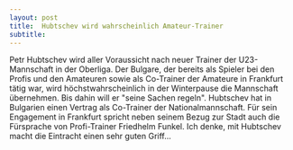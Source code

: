 ```yaml
---
layout: post
title:  Hubtschev wird wahrscheinlich Amateur-Trainer
subtitle:  
---
```


Petr Hubtschev wird aller Voraussicht nach neuer Trainer der U23-Mannschaft in der Oberliga. Der Bulgare, der bereits als Spieler bei den Profis und den Amateuren sowie als Co-Trainer der Amateure in Frankfurt tätig war, wird höchstwahrscheinlich in der Winterpause die Mannschaft übernehmen. Bis dahin will er "seine Sachen regeln". Hubtschev hat in Bulgarien einen Vertrag als Co-Trainer der Nationalmannschaft. Für sein Engagement in Frankfurt spricht neben seinem Bezug zur Stadt auch die Fürsprache von Profi-Trainer Friedhelm Funkel. Ich denke, mit Hubtschev macht die Eintracht einen sehr guten Griff...



